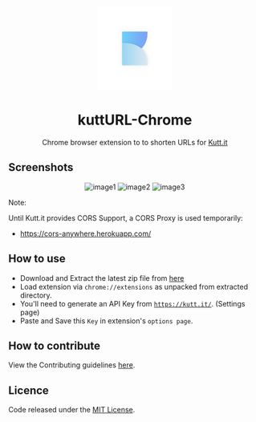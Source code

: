 <div align="center"><img width="150" src="src/assets/logo-kutt.png" /></div>
<h1 align="center">kuttURL-Chrome</h1>
<p align="center">Chrome browser extension to to shorten URLs for <a href="https://kutt.it">Kutt.it</a></p>

## Screenshots

<div align="center">
  <img width="250" src="https://i.imgur.com/nnZsZAl.gif" alt="image1" />
  <img width="300" src="https://i.imgur.com/akuqBHs.png" alt="image2" />
  <img width="250" src="https://i.imgur.com/KfjauzY.gif" alt="image3" />
</div>

Note: 

Until Kutt.it provides CORS Support, a CORS Proxy is used temporarily: 
- https://cors-anywhere.herokuapp.com/

## How to use
- Download and Extract the latest zip file from [here](https://github.com/abhijithvijayan/kuttUrl-Chrome-extension/releases/latest)
- Load extension via `chrome://extensions` as unpacked from extracted directory.
- You'll need to generate an API Key from <a href="https://kutt.it">`https://kutt.it/`</a>. (Settings page)
- Paste and Save this `Key` in extension's `options page`.

## How to contribute
View the Contributing guidelines [here](CONTRIBUTING.md).

## Licence
Code released under the [MIT License](LICENSE).
